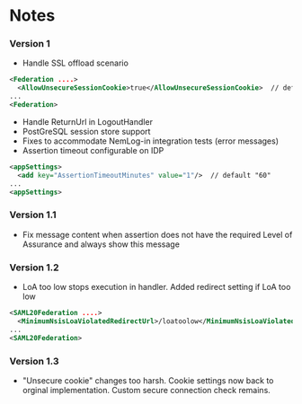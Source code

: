 # Notes

### Version 1
- Handle SSL offload scenario
```xml
<Federation ....>
  <AllowUnsecureSessionCookie>true</AllowUnsecureSessionCookie>  // default "false"
...
<Federation>
```
- Handle ReturnUrl in LogoutHandler
- PostGreSQL session store support
- Fixes to accommodate NemLog-in integration tests (error messages)
- Assertion timeout configurable on IDP

```xml
<appSettings>
  <add key="AssertionTimeoutMinutes" value="1"/>  // default "60"
...
<appSettings>
```

### Version 1.1
- Fix message content when assertion does not have the required Level of Assurance and always show this message

### Version 1.2
- LoA too low stops execution in handler. Added redirect setting if LoA too low
```xml
<SAML20Federation ....>
  <MinimumNsisLoaViolatedRedirectUrl>/loatoolow</MinimumNsisLoaViolatedRedirectUrl>  // default ""
...
<SAML20Federation>
```

### Version 1.3
- "Unsecure cookie" changes too harsh. Cookie settings now back to orginal implementation. Custom secure connection check remains.


